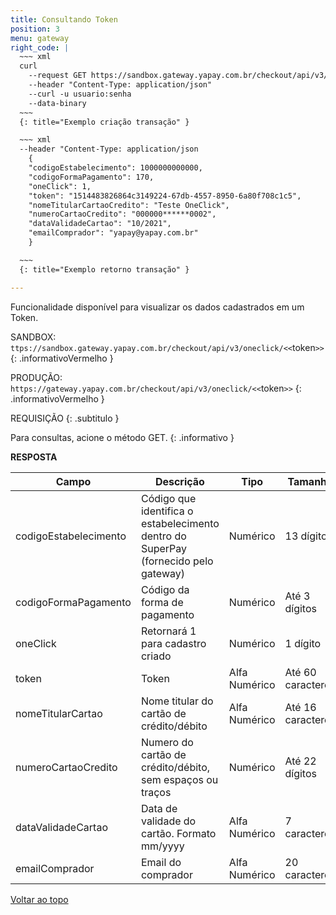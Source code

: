 ```yaml
---
title: Consultando Token
position: 3
menu: gateway
right_code: |
  ~~~ xml
  curl
    --request GET https://sandbox.gateway.yapay.com.br/checkout/api/v3/oneclick/1514483826864c3149224-67db-4557-8950-6a80f708c1c5
    --header "Content-Type: application/json"
    --curl -u usuario:senha
    --data-binary
  ~~~
  {: title="Exemplo criação transação" }

  ~~~ xml
  --header "Content-Type: application/json
    { 
    "codigoEstabelecimento": 1000000000000,
    "codigoFormaPagamento": 170,
    "oneClick": 1,
    "token": "1514483826864c3149224-67db-4557-8950-6a80f708c1c5",
    "nomeTitularCartaoCredito": "Teste OneClick",
    "numeroCartaoCredito": "000000******0002",
    "dataValidadeCartao": "10/2021",
    "emailComprador": "yapay@yapay.com.br"
    }

  ~~~
  {: title="Exemplo retorno transação" }

---
```


Funcionalidade disponível para visualizar os dados cadastrados em um Token.



 <i class="fa fa-exclamation-circle" aria-hidden="true"></i> SANDBOX: `ttps://sandbox.gateway.yapay.com.br/checkout/api/v3/oneclick/<<`token`>>`
{: .informativoVermelho }

<i class="fa fa-exclamation-circle" aria-hidden="true"></i> PRODUÇÃO: `https://gateway.yapay.com.br/checkout/api/v3/oneclick/<<`token`>>`
{: .informativoVermelho }


REQUISIÇÃO
{: .subtitulo }

<i class="fa fa-info-circle" aria-hidden="true"></i> Para consultas, acione o método <span class="get">GET</span>.
{: .informativo }


**RESPOSTA**

| Campo                 | Descrição                                                                           | Tipo          | Tamanho           |
|-----------------------|-------------------------------------------------------------------------------------|---------------|-------------------|
| codigoEstabelecimento | Código que identifica o estabelecimento dentro do SuperPay (fornecido pelo gateway) | Numérico      | 13 dígitos        |
| codigoFormaPagamento  | Código da forma de pagamento                                                        | Numérico      | Até 3 dígitos     |
| oneClick              | Retornará 1 para cadastro criado                                                    | Numérico      | 1 dígito          |
| token                 | Token                                                                               | Alfa Numérico | Até 60 caracteres |
| nomeTitularCartao     | Nome titular do cartão de crédito/débito                                            | Alfa Numérico | Até 16 caracteres |
| numeroCartaoCredito   | Numero do cartão de crédito/débito, sem espaços ou traços                           | Numérico      | Até 22 dígitos    |
| dataValidadeCartao    | Data de validade do cartão. Formato mm/yyyy                                         | Alfa Numérico | 7 caracteres      |
| emailComprador        | Email do comprador                                                                  | Alfa Numérico | 20 caracteres     |



<div class="voltar-ao-topo"><a href="#"><i class="fa fa-arrow-up" aria-hidden="true"></i>Voltar ao topo</a></div>